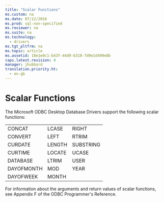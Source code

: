 ```yaml
---
title: "Scalar Functions"
ms.custom: na
ms.date: 07/12/2016
ms.prod: sql-non-specified
ms.reviewer: na
ms.suite: na
ms.technology: 
  - drivers
ms.tgt_pltfrm: na
ms.topic: article
ms.assetid: 18e1e0c1-b43f-44d9-b310-7d9e1d499e8b
caps.latest.revision: 4
manager: jhubbard
translation.priority.ht: 
  - en-gb
---
```

# Scalar Functions
<?xml version="1.0" encoding="utf-8"?>
<developerConceptualDocument xmlns="http://ddue.schemas.microsoft.com/authoring/2003/5" xmlns:xlink="http://www.w3.org/1999/xlink" xmlns:xsi="http://www.w3.org/2001/XMLSchema-instance" xsi:schemaLocation="http://ddue.schemas.microsoft.com/authoring/2003/5 http://dduestorage.blob.core.windows.net/ddueschema/developer.xsd">
  <introduction>
    <para>The Microsoft ODBC Desktop Database Drivers support the following scalar functions:</para>
  </introduction>
  <section>
    <content>
      <table xmlns:caps="http://schemas.microsoft.com/build/caps/2013/11">
        <tbody>
          <tr>
            <TD>
              <para>CONCAT</para>
            </TD>
            <TD>
              <para>LCASE</para>
            </TD>
            <TD>
              <para>RIGHT</para>
            </TD>
          </tr>
          <tr>
            <TD>
              <para>CONVERT</para>
            </TD>
            <TD>
              <para>LEFT</para>
            </TD>
            <TD>
              <para>RTRIM</para>
            </TD>
          </tr>
          <tr>
            <TD>
              <para>CURDATE</para>
            </TD>
            <TD>
              <para>LENGTH</para>
            </TD>
            <TD>
              <para>SUBSTRING</para>
            </TD>
          </tr>
          <tr>
            <TD>
              <para>CURTIME</para>
            </TD>
            <TD>
              <para>LOCATE</para>
            </TD>
            <TD>
              <para>UCASE</para>
            </TD>
          </tr>
          <tr>
            <TD>
              <para>DATABASE</para>
            </TD>
            <TD>
              <para>LTRIM</para>
            </TD>
            <TD>
              <para>USER</para>
            </TD>
          </tr>
          <tr>
            <TD>
              <para>DAYOFMONTH</para>
            </TD>
            <TD>
              <para>MOD</para>
            </TD>
            <TD>
              <para>YEAR</para>
            </TD>
          </tr>
          <tr>
            <TD>
              <para>DAYOFWEEK</para>
            </TD>
            <TD>
              <para>MONTH</para>
            </TD>
            <TD>
              <para> </para>
            </TD>
          </tr>
        </tbody>
      </table>
      <para>For information about the arguments and return values of scalar functions, see Appendix F of the <legacyItalic>ODBC Programmer's Reference.</legacyItalic></para>
    </content>
  </section>
  <relatedTopics />
</developerConceptualDocument>